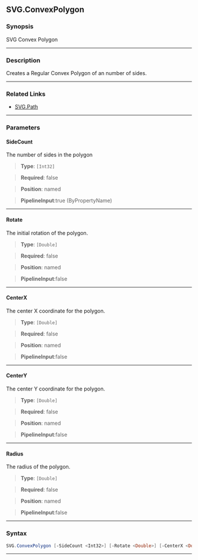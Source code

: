 
SVG.ConvexPolygon
-----------------
### Synopsis
SVG Convex Polygon

---
### Description

Creates a Regular Convex Polygon of an number of sides.

---
### Related Links
* [SVG.Path](SVG.Path.md)



---
### Parameters
#### **SideCount**

The number of sides in the polygon



> **Type**: ```[Int32]```

> **Required**: false

> **Position**: named

> **PipelineInput**:true (ByPropertyName)



---
#### **Rotate**

The initial rotation of the polygon.



> **Type**: ```[Double]```

> **Required**: false

> **Position**: named

> **PipelineInput**:false



---
#### **CenterX**

The center X coordinate for the polygon.



> **Type**: ```[Double]```

> **Required**: false

> **Position**: named

> **PipelineInput**:false



---
#### **CenterY**

The center Y coordinate for the polygon.



> **Type**: ```[Double]```

> **Required**: false

> **Position**: named

> **PipelineInput**:false



---
#### **Radius**

The radius of the polygon.



> **Type**: ```[Double]```

> **Required**: false

> **Position**: named

> **PipelineInput**:false



---
### Syntax
```PowerShell
SVG.ConvexPolygon [-SideCount <Int32>] [-Rotate <Double>] [-CenterX <Double>] [-CenterY <Double>] [-Radius <Double>] [<CommonParameters>]
```
---


